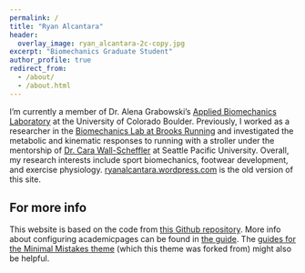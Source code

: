 ```yaml
---
permalink: /
title: "Ryan Alcantara"
header:
  overlay_image: ryan_alcantara-2c-copy.jpg
excerpt: "Biomechanics Graduate Student"
author_profile: true
redirect_from: 
  - /about/
  - /about.html
---
```

I’m currently a member of Dr. Alena Grabowski’s [Applied Biomechanics Laboratory](https://www.colorado.edu/iphy/research/applied-biomechanics-lab) at the University of Colorado Boulder. Previously, I worked as a researcher in the [Biomechanics Lab at Brooks Running](http://talk.brooksrunning.com/blog/2014/10/15/brooks-knows-whats-next/) and investigated the metabolic and kinematic responses to running with a stroller under the mentorship of [Dr. Cara Wall-Scheffler](https://wallscheffler.wordpress.com/) at Seattle Pacific University. Overall, my research interests include sport biomechanics, footwear development, and exercise physiology. [ryanalcantara.wordpress.com](https://ryanalcantara.wordpress.com) is the old version of this site.

For more info
------
This website is based on the code from [this Github repository](https://github.com/staeiou/staeiou.github.io). More info about configuring academicpages can be found in [the guide](https://academicpages.github.io/markdown/). The [guides for the Minimal Mistakes theme](https://mmistakes.github.io/minimal-mistakes/docs/configuration/) (which this theme was forked from) might also be helpful.
